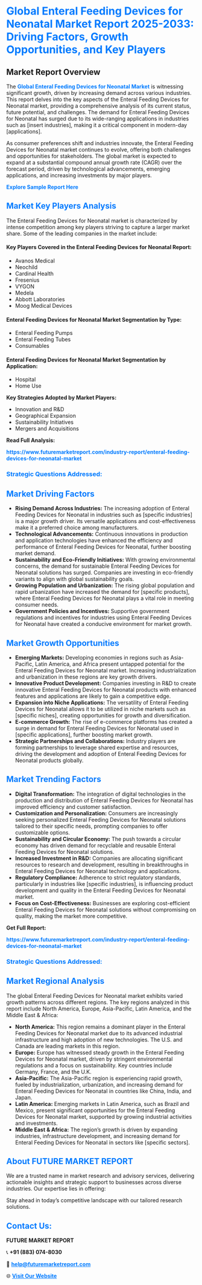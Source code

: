 <h1 style="color: #007BFF;">Global Enteral Feeding Devices for Neonatal Market Report 2025-2033: Driving Factors, Growth Opportunities, and Key Players</h1>

<section id="overview">
<h2>Market Report Overview</h2>
<p>The <a href="https://www.futuremarketreport.com/industry-report/enteral-feeding-devices-for-neonatal-market" style="color: #007BFF; text-decoration: none;"><strong>Global Enteral Feeding Devices for Neonatal Market</strong></a> is witnessing significant growth, driven by increasing demand across various industries. This report delves into the key aspects of the Enteral Feeding Devices for Neonatal market, providing a comprehensive analysis of its current status, future potential, and challenges. The demand for Enteral Feeding Devices for Neonatal has surged due to its wide-ranging applications in industries such as [insert industries], making it a critical component in modern-day [applications].</p>
<p>As consumer preferences shift and industries innovate, the Enteral Feeding Devices for Neonatal market continues to evolve, offering both challenges and opportunities for stakeholders. The global market is expected to expand at a substantial compound annual growth rate (CAGR) over the forecast period, driven by technological advancements, emerging applications, and increasing investments by major players.</p>
</section>

<section id="overview">
<p><a href="https://www.futuremarketreport.com/request-sample/reportId=77641" style="color: #007BFF; text-decoration: none;"><strong>Explore Sample Report Here</strong></a></p>
</section>

<section id="key-players">
<h2 style="color: #007BFF;">Market Key Players Analysis</h2>
<p>The Enteral Feeding Devices for Neonatal market is characterized by intense competition among key players striving to capture a larger market share. Some of the leading companies in the market include:</p>
<h4>Key Players Covered in the Enteral Feeding Devices for Neonatal Report:</h4>
<ul><li>Avanos Medical</li><li>Neochild</li><li>Cardinal Health</li><li>Fresenius</li><li>VYGON</li><li>Medela</li><li>Abbott Laboratories</li><li>Moog Medical Devices</li></ul>
<h4>Enteral Feeding Devices for Neonatal Market Segmentation by Type:</h4>
<ul><li>Enteral Feeding Pumps</li><li>Enteral Feeding Tubes</li><li>Consumables</li></ul>

<h4>Enteral Feeding Devices for Neonatal Market Segmentation by Application:</h4>
<ul><li>Hospital</li><li>Home Use</li></ul>
<p><strong>Key Strategies Adopted by Market Players:</strong></p>
<ul>
<li>Innovation and R&D</li>
<li>Geographical Expansion</li>
<li>Sustainability Initiatives</li>
<li>Mergers and Acquisitions</li>
</ul>
</section>

<section>
<p><strong>Read Full Analysis: </strong></p><a href="https://www.futuremarketreport.com/industry-report/enteral-feeding-devices-for-neonatal-market" style="color: #007BFF; text-decoration: none;"><strong>https://www.futuremarketreport.com/industry-report/enteral-feeding-devices-for-neonatal-market</strong></a>
<h3 style="color: #007BFF;">Strategic Questions Addressed:</h3>
</section>

<section id="driving-factors">
<h2 style="color: #007BFF;">Market Driving Factors</h2>
<ul>
<li><strong>Rising Demand Across Industries:</strong> The increasing adoption of Enteral Feeding Devices for Neonatal in industries such as [specific industries] is a major growth driver. Its versatile applications and cost-effectiveness make it a preferred choice among manufacturers.</li>
<li><strong>Technological Advancements:</strong> Continuous innovations in production and application technologies have enhanced the efficiency and performance of Enteral Feeding Devices for Neonatal, further boosting market demand.</li>
<li><strong>Sustainability and Eco-Friendly Initiatives:</strong> With growing environmental concerns, the demand for sustainable Enteral Feeding Devices for Neonatal solutions has surged. Companies are investing in eco-friendly variants to align with global sustainability goals.</li>
<li><strong>Growing Population and Urbanization:</strong> The rising global population and rapid urbanization have increased the demand for [specific products], where Enteral Feeding Devices for Neonatal plays a vital role in meeting consumer needs.</li>
<li><strong>Government Policies and Incentives:</strong> Supportive government regulations and incentives for industries using Enteral Feeding Devices for Neonatal have created a conducive environment for market growth.</li>
</ul>
</section>

<section id="growth-opportunities">
<h2 style="color: #007BFF;">Market Growth Opportunities</h2>
<ul>
<li><strong>Emerging Markets:</strong> Developing economies in regions such as Asia-Pacific, Latin America, and Africa present untapped potential for the Enteral Feeding Devices for Neonatal market. Increasing industrialization and urbanization in these regions are key growth drivers.</li>
<li><strong>Innovative Product Development:</strong> Companies investing in R&D to create innovative Enteral Feeding Devices for Neonatal products with enhanced features and applications are likely to gain a competitive edge.</li>
<li><strong>Expansion into Niche Applications:</strong> The versatility of Enteral Feeding Devices for Neonatal allows it to be utilized in niche markets such as [specific niches], creating opportunities for growth and diversification.</li>
<li><strong>E-commerce Growth:</strong> The rise of e-commerce platforms has created a surge in demand for Enteral Feeding Devices for Neonatal used in [specific applications], further boosting market growth.</li>
<li><strong>Strategic Partnerships and Collaborations:</strong> Industry players are forming partnerships to leverage shared expertise and resources, driving the development and adoption of Enteral Feeding Devices for Neonatal products globally.</li>
</ul>
</section>

<section id="trending-factors">
<h2 style="color: #007BFF;">Market Trending Factors</h2>
<ul>
<li><strong>Digital Transformation:</strong> The integration of digital technologies in the production and distribution of Enteral Feeding Devices for Neonatal has improved efficiency and customer satisfaction.</li>
<li><strong>Customization and Personalization:</strong> Consumers are increasingly seeking personalized Enteral Feeding Devices for Neonatal solutions tailored to their specific needs, prompting companies to offer customizable options.</li>
<li><strong>Sustainability and Circular Economy:</strong> The push towards a circular economy has driven demand for recyclable and reusable Enteral Feeding Devices for Neonatal solutions.</li>
<li><strong>Increased Investment in R&D:</strong> Companies are allocating significant resources to research and development, resulting in breakthroughs in Enteral Feeding Devices for Neonatal technology and applications.</li>
<li><strong>Regulatory Compliance:</strong> Adherence to strict regulatory standards, particularly in industries like [specific industries], is influencing product development and quality in the Enteral Feeding Devices for Neonatal market.</li>
<li><strong>Focus on Cost-Effectiveness:</strong> Businesses are exploring cost-efficient Enteral Feeding Devices for Neonatal solutions without compromising on quality, making the market more competitive.</li>
</ul>
</section>

<section>
<p><strong>Get Full Report: </strong></p><a href="https://www.futuremarketreport.com/industry-report/enteral-feeding-devices-for-neonatal-market" style="color: #007BFF; text-decoration: none;"><strong>https://www.futuremarketreport.com/industry-report/enteral-feeding-devices-for-neonatal-market</strong></a>
<h3 style="color: #007BFF;">Strategic Questions Addressed:</h3>
</section>


<section id="regional-analysis">
<h2 style="color: #007BFF;">Market Regional Analysis</h2>
<p>The global Enteral Feeding Devices for Neonatal market exhibits varied growth patterns across different regions. The key regions analyzed in this report include North America, Europe, Asia-Pacific, Latin America, and the Middle East & Africa:</p>
<ul>
<li><strong>North America:</strong> This region remains a dominant player in the Enteral Feeding Devices for Neonatal market due to its advanced industrial infrastructure and high adoption of new technologies. The U.S. and Canada are leading markets in this region.</li>
<li><strong>Europe:</strong> Europe has witnessed steady growth in the Enteral Feeding Devices for Neonatal market, driven by stringent environmental regulations and a focus on sustainability. Key countries include Germany, France, and the U.K.</li>
<li><strong>Asia-Pacific:</strong> The Asia-Pacific region is experiencing rapid growth, fueled by industrialization, urbanization, and increasing demand for Enteral Feeding Devices for Neonatal in countries like China, India, and Japan.</li>
<li><strong>Latin America:</strong> Emerging markets in Latin America, such as Brazil and Mexico, present significant opportunities for the Enteral Feeding Devices for Neonatal market, supported by growing industrial activities and investments.</li>
<li><strong>Middle East & Africa:</strong> The region’s growth is driven by expanding industries, infrastructure development, and increasing demand for Enteral Feeding Devices for Neonatal in sectors like [specific sectors].</li>
</ul>
</section>

<footer>
<h2 style="color: #007BFF;">About FUTURE MARKET REPORT</h2>
<p>We are a trusted name in market research and advisory services, delivering actionable insights and strategic support to businesses across diverse industries. Our expertise lies in offering:</p>

<p>Stay ahead in today’s competitive landscape with our tailored research solutions.</p>

<h2 style="color: #007BFF;">Contact Us:</h2>
<p><strong>FUTURE MARKET REPORT</strong></p>
<p>📞 <strong>+91 (883) 074-8030</strong></p>
<p>📧 <strong><a href="mailto:help@futuremarketreport.com" style="color: #007BFF;">help@futuremarketreport.com</a></strong></p>
<p>🌐 <strong><a href="https://www.futuremarketreport.com/" style="color: #007BFF;">Visit Our Website</a></strong></p>
</footer>